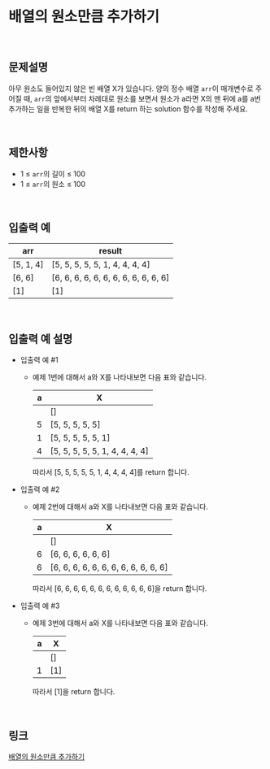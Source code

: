 # 배열의 원소만큼 추가하기

<br>

## 문제설명
아무 원소도 들어있지 않은 빈 배열 X가 있습니다. 양의 정수 배열 `arr`이 매개변수로 주어질 때, `arr`의 앞에서부터 차례대로 원소를 보면서 원소가 a라면 X의 맨 뒤에 a를 a번 추가하는 일을 반복한 뒤의 배열 X를 return 하는 solution 함수를 작성해 주세요.

<br>

## 제한사항
- 1 ≤ `arr`의 길이 ≤ 100
- 1 ≤ `arr`의 원소 ≤ 100

<br>

## 입출력 예
| arr | result |
|---|---|
| [5, 1, 4] | [5, 5, 5, 5, 5, 1, 4, 4, 4, 4] |
| [6, 6] | [6, 6, 6, 6, 6, 6, 6, 6, 6, 6, 6, 6] |
| [1] | [1] |

<br>

## 입출력 예 설명
- 입출력 예 #1
    - 예제 1번에 대해서 a와 X를 나타내보면 다음 표와 같습니다.

        | a | X |
        |---|---|
        | | [] |
        | 5 | [5, 5, 5, 5, 5] |
        | 1 | [5, 5, 5, 5, 5, 1] |
        | 4 | [5, 5, 5, 5, 5, 1, 4, 4, 4, 4] |

        따라서 [5, 5, 5, 5, 5, 1, 4, 4, 4, 4]를 return 합니다.

- 입출력 예 #2
    - 예제 2번에 대해서 a와 X를 나타내보면 다음 표와 같습니다.

        | a | X |
        |---|---|
        | | [] |
        | 6 | [6, 6, 6, 6, 6, 6] |
        | 6 | [6, 6, 6, 6, 6, 6, 6, 6, 6, 6, 6, 6] |

        따라서 [6, 6, 6, 6, 6, 6, 6, 6, 6, 6, 6, 6]을 return 합니다.

- 입출력 예 #3
    - 예제 3번에 대해서 a와 X를 나타내보면 다음 표와 같습니다.

        | a | X |
        |---|---|
        | | [] |
        | 1 | [1] |

        따라서 [1]을 return 합니다.

<br>

## 링크
[배열의 원소만큼 추가하기](https://school.programmers.co.kr/learn/courses/30/lessons/181861)
